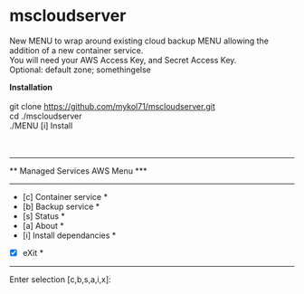 # mscloudserver
New MENU to wrap around existing cloud backup MENU allowing the addition of a new container service.<br>
You will need your AWS Access Key, and Secret Access Key.<br>
Optional: default zone; somethingelse<br>

<b>Installation</b><br>
<br>
git clone https://github.com/mykol71/mscloudserver.git<br>
cd ./mscloudserver<br>
./MENU<nr>
[i] Install<br>
<br>
<br>
********************************
** Managed Services AWS Menu ***
********************************
* [c] Container service        *
* [b] Backup service           *
* [s] Status                   *
* [a] About                    *
* [i] Install dependancies     *
* [x] eXit                     *
********************************
Enter selection [c,b,s,a,i,x]: 

